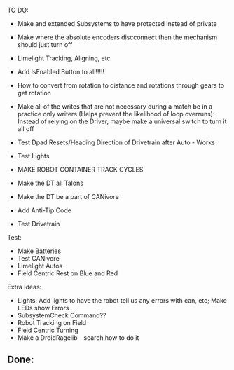 TO DO:
- Make and extended Subsystems to have protected instead of private
- Make where the absolute encoders discconnect then the mechanism should just turn off
- Limelight Tracking, Aligning, etc
- Add IsEnabled Button to all!!!!!
- How to convert from rotation to distance and rotations through gears to get rotation
- Make all of the writes that are not necessary during a match be in a practice only writers (Helps prevent the likelihood of loop overruns): Instead of relying on the Driver, maybe make a universal switch to turn it all off
- Test Dpad Resets/Heading Direction of Drivetrain after Auto - Works
- Test Lights
- MAKE ROBOT CONTAINER TRACK CYCLES


- Make the DT all Talons
- Make the DT be a part of CANivore
- Add Anti-Tip Code
- Test Drivetrain

Test:
- Make Batteries
- Test CANivore
- Limelight Autos
- Field Centric Rest on Blue and Red

Extra Ideas:
- Lights: Add lights to have the robot tell us any errors with can, etc; Make LEDs show Errors
- SubsystemCheck Command??
- Robot Tracking on Field
- Field Centric Turning
- Make a DroidRagelib - search how to do it

Done:
-